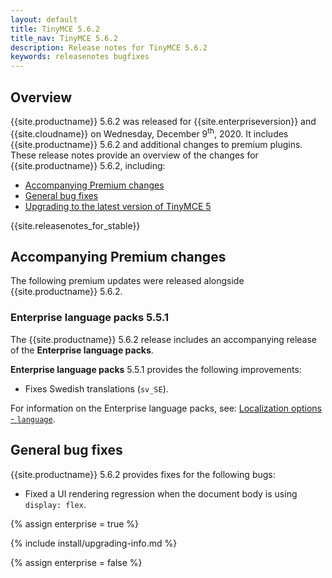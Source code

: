 ```yaml
---
layout: default
title: TinyMCE 5.6.2
title_nav: TinyMCE 5.6.2
description: Release notes for TinyMCE 5.6.2
keywords: releasenotes bugfixes
---
```


## Overview

{{site.productname}} 5.6.2 was released for {{site.enterpriseversion}} and {{site.cloudname}} on Wednesday, December 9<sup>th</sup>, 2020. It includes {{site.productname}} 5.6.2 and additional changes to premium plugins. These release notes provide an overview of the changes for {{site.productname}} 5.6.2, including:

- [Accompanying Premium changes](#accompanyingpremiumchanges)
- [General bug fixes](#generalbugfixes)
- [Upgrading to the latest version of TinyMCE 5](#upgradingtothelatestversionoftinymce5)

{{site.releasenotes_for_stable}}

## Accompanying Premium changes

The following premium updates were released alongside {{site.productname}} 5.6.2.

### Enterprise language packs 5.5.1

The {{site.productname}} 5.6.2 release includes an accompanying release of the **Enterprise language packs**.

**Enterprise language packs** 5.5.1 provides the following improvements:

- Fixes Swedish translations (`sv_SE`).

For information on the Enterprise language packs, see: [Localization options - `language`]({{site.baseurl}}/configure/localization/#language).

## General bug fixes

{{site.productname}} 5.6.2 provides fixes for the following bugs:

- Fixed a UI rendering regression when the document body is using `display: flex`.

{% assign enterprise = true %}

{% include install/upgrading-info.md %}

{% assign enterprise = false %}
